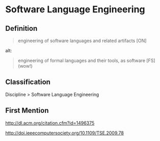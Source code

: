 # Software Language Engineering
## Definition
> engineering of software languages and related artifacts [ON]

alt:

> engineering of formal languages and their tools, as software [FS] (wow!)
## Classification
Discipline \> Software Language Engineering
## First Mention
http://dl.acm.org/citation.cfm?id=1496375

http://doi.ieeecomputersociety.org/10.1109/TSE.2009.78

